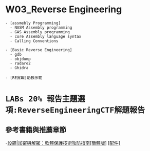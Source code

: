 # W03_Reverse Engineering
```
- [assmebly Programming]
  - NASM Assembly programming
  - GAS Assembly programming
  - core Assembly language syntax
  - Calling Conventions

- [Basic Reverse Engineering]
  - gdb
  - objdump
  - radare2 
  - Ghidra  

- [RE實戰]助教示範
```
# `LABs 20% 報告主題選項:ReverseEngineeringCTF解題報告`

## 參考書籍與推薦章節
-[段鋼|加密與解密：軟體保護技術攻防指南](https://www.tenlong.com.tw/products/9789865004309)[[簡體版]](https://www.tenlong.com.tw/products/9787121336928) [[配件]](https://drive.google.com/file/d/1hrwBrRvOjH-V0n7e7Jth5hOwvnsMEPlX/view?usp=sharing)
